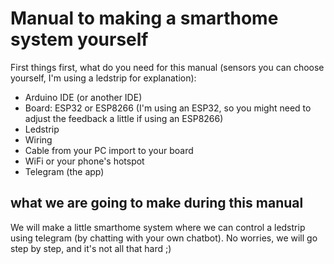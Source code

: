 # Manual to making a smarthome system yourself

First things first, what do you need for this manual (sensors you can choose yourself, I'm using a ledstrip for explanation):
- Arduino IDE (or another IDE)
- Board: ESP32 or ESP8266 (I'm using an ESP32, so you might need to adjust the feedback a little if using an ESP8266)
- Ledstrip
- Wiring
- Cable from your PC import to your board
- WiFi or your phone's hotspot
- Telegram (the app)

## what we are going to make during this manual
We will make a little smarthome system where we can control a ledstrip using telegram (by chatting with your own chatbot).
No worries, we will go step by step, and it's not all that hard ;)

